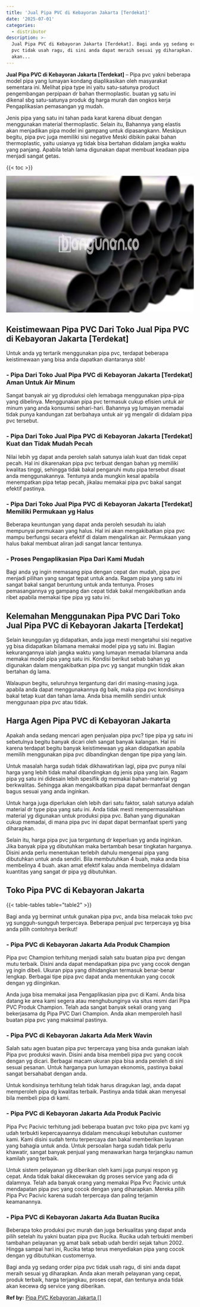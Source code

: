 ```yaml
---
title: 'Jual Pipa PVC di Kebayoran Jakarta [Terdekat]'
date: '2025-07-01'
categories:
  - distributor
description: >-
  Jual Pipa PVC di Kebayoran Jakarta [Terdekat]. Bagi anda yg sedang order pipa
  pvc tidak usah ragu, di sini anda dapat meraih sesuai yg diharapkan. Anda
  akan...
---
```


**Jual Pipa PVC di Kebayoran Jakarta \[Terdekat\]** – Pipa pvc yakni beberapa model pipa yang lumayan kondang diaplikasikan oleh masyarakat sementara ini. Melihat pipa type ini yaitu satu-satunya product pengembangan perpipaan dr bahan thermoplastic. buatan yg satu ini dikenal sbg satu-satunya produk dg harga murah dan ongkos kerja Pengaplikasian pemasangan yg mudah.

Jenis pipa yang satu ini tahan pada karat karena dibuat dengan menggunakan material thermoplastic. Selain itu, Bahannya yang elastis akan menjadikan pipa model ini gampang untuk dipasangkann. Meskipun begitu, pipa pvc juga memiliki sisi negative Meski dibikin pakai bahan thermoplastic, yaitu usianya yg tidak bisa bertahan didalam jangka waktu yang panjang. Apabila telah lama digunakan dapat membuat keadaan pipa menjadi sangat getas.

{{< toc >}}

![Jual Pipa PVC di Kebayoran Jakarta [Terdekat]](/images/jaul-pipa-pvc-39.png)

## Keistimewaan Pipa PVC Dari Toko Jual Pipa PVC di Kebayoran Jakarta \[Terdekat\]

Untuk anda yg tertarik menggunakan pipa pvc, terdapat beberapa keistimewaan yang bisa anda dapatkan diantaranya sbb!

### \- Pipa Dari Toko Jual Pipa PVC di Kebayoran Jakarta \[Terdekat\] Aman Untuk Air Minum

Sangat banyak air yg diproduksi oleh lemabaga menggunakan pipa-pipa yang dibelinya. Menggunakan pipa pvc termasuk cukup efisien untuk air minum yang anda konsumsi sehari-hari. Bahannya yg lumayan memadai tidak punya kandungan zat berbahaya untuk air yg mengalir di didalam pipa pvc tersebut.

### \- Pipa Dari Toko Jual Pipa PVC di Kebayoran Jakarta \[Terdekat\] Kuat dan Tidak Mudah Pecah

Nilai lebih yg dapat anda peroleh salah satunya ialah kuat dan tidak cepat pecah. Hal ini dikarenakan pipa pvc terbuat dengan bahan yg memiliki kwalitas tinggi, sehingga tidak bakal pengaruhi mutu pipa tersebut disaat anda menggunakannya. Tentunya anda mungkin kesal apabila menempatkan pipa tetap pecah, jikalau memakai pipa pvc bakal sangat efektif pastinya.

### \- Pipa Dari Toko Jual Pipa PVC di Kebayoran Jakarta \[Terdekat\] Memiliki Permukaan yg Halus

Beberapa keuntungan yang dapat anda peroleh sesudah itu ialah mempunyai permukaan yang halus. Hal ini akan mengakibatkan pipa pvc mampu berfungsi secara efektif di dalam mengalirkan air. Permukaan yang halus bakal membuat aliran jadi sangat lancar tentunya.

### \- Proses Pengaplikasian Pipa Dari Kami Mudah

Bagi anda yg ingin memasang pipa dengan cepat dan mudah, pipa pvc menjadi pilihan yang sangat tepat untuk anda. Ragam pipa yang satu ini sangat bakal sangat beruntung untuk anda tentunya. Proses pemasangannya yg gampang dan cepat tidak bakal mengakibatkan anda ribet apabila memakai tipe pipa yg satu ini.

## Kelemahan Menggunakan Pipa PVC Dari Toko Jual Pipa PVC di Kebayoran Jakarta \[Terdekat\]

Selain keunggulan yg didapatkan, anda juga mesti mengetahui sisi negative yg bisa didapatkan bilamana memakai model pipa yg satu ini. Bagian kekurangannya ialah jangka waktu yang lumayan memadai bilamana anda memakai model pipa yang satu ini. Kondisi berikut sebab bahan yg digunakan dalam mengakibatkan pipa pvc yg sangat mungkin tidak akan bertahan dg lama.

Walaupun begitu, seluruhnya tergantung dari diri masing-masing juga. apabila anda dapat menggunakannya dg baik, maka pipa pvc kondisinya bakal tetap kuat dan tahan lama. Anda bisa memilih sendiri untuk menggunaan pipa pvc atau tidak.

## Harga Agen Pipa PVC di Kebayoran Jakarta

Apakah anda sedang mencari agen penjualan pipa pvc? tipe pipa yg satu ini sebetulnya begitu banyak dicari oleh sangat banyak kalangan. Hal ini karena terdapat begitu banyak keistimewaan yg akan didapatkan apabila memilih menggunakan pipa pvc dibandingkan dengan tipe pipa yang lain.

Untuk masalah harga sudah tidak dikhawatirkan lagi, pipa pvc punya nilai harga yang lebih tidak mahal dibandingkan dg jenis pipa yang lain. Ragam pipa yg satu ini didesain lebih spesifik dg memakai bahan-material yg berkwalitas. Sehingga akan mengakibatkan pipa dapat bermanfaat dengan bagus sesuai yang anda inginkan.

Untuk harga juga diperlukan oleh lebih dari satu faktor, salah satunya adalah material dr type pipa yang satu ini. Anda tidak mesti mempermasalahkan material yg digunakan untuk produksi pipa pvc. Bahan yang digunakan cukup memadai, di mana pipa pvc ini dapat dapat bermanfaat sperti yang diharapkan.

Selain itu, harga pipa pvc jua tergantung dr keperluan yg anda inginkan. Jika banyak pipa yg dibutuhkan maka bertambah besar tingkatan harganya. Disini anda perlu menentukan terlebih dahulu mengenai pipa yang dibutuhkan untuk anda sendiri. Bila membutuhkan 4 buah, maka anda bisa membelinya 4 buah. akan amat efektif kalau anda membelinya didalam kuantitas yang sangat dr pipa yg dibutuhkan.

## Toko Pipa PVC di Kebayoran Jakarta

{{< table-tables table="table2" >}}

Bagi anda yg berminat untuk gunakan pipa pvc, anda bisa melacak toko pvc yg sungguh-sungguh terpercaya. Beberapa penjual pvc terpercaya yg bisa anda pilih contohnya berikut!

### \- Pipa PVC di Kebayoran Jakarta Ada Produk Champion

Pipa pvc Champion terhitung menjadi salah satu buatan pipa pvc dengan mutu terbaik. Disini anda dapat mendapatkan pipa pvc yang cocok dengan yg ingin dibeli. Ukuran pipa yang dihidangkan termasuk benar-benar lengkap. Berbagai tipe pipa pvc dapat anda menentukan yang cocok dengan yg diinginkan.

Anda juga bisa memakai jasa Pengaplikasian pipa pvc di Kami. Anda bisa datang ke area kami segera atau menghubunginya via situs resmi dari Pipa PVC Produk Champion. Telah ada sangat banyak sekali orang yang bekerjasama dg Pipa PVC Dari Champion. Anda akan memperoleh hasil buatan pipa pvc yang maksimal pastinya.

### \- Pipa PVC di Kebayoran Jakarta Ada Merk Wavin

Salah satu agen buatan pipa pvc terpercaya yang bisa anda gunakan ialah Pipa pvc produksi wavin. Disini anda bisa membeli pipa pvc yang cocok dengan yg dicari. Berbagai macam ukuran pipa bisa anda peroleh di sini sesuai pesanan. Untuk harganya pun lumayan ekonomis, pastinya bakal sangat bersahabat dengan anda.

Untuk kondisinya terhitung telah tidak harus diragukan lagi, anda dapat memperoleh pipa dg kwalitas terbaik. Pastinya anda tidak akan menyesal bila membeli pipa di kami.

### \- Pipa PVC di Kebayoran Jakarta Ada Produk Pacivic

Pipa Pvc Pacivic terhitung jadi beberapa buatan pvc toko pipa pvc kami yg udah terbukti kepercayaannya didalam mencukupi kebutuhan customer kami. Kami disini sudah tentu terpercaya dan bakal memberikan layanan yang bahagia untuk anda. Untuk persoalan harga sudah tidak perlu khawatir, sangat banyak penjual yang menawarkan harga terjangkau namun kamilah yang terbaik.

Untuk sistem pelayanan yg diberikan oleh kami juga punyai respon yg cepat. Anda tidak bakal dikecewakan dg proses service yang ada di dalamnya. Telah ada banyak orang yang memakai Pipa Pvc Pacivic untuk mendapatan pipa pvc yang cocok dengan yang diharapkan. Mereka pilih Pipa Pvc Pacivic karena sudah terpercaya dan paling terjamin keamanannya.

### \- Pipa PVC di Kebayoran Jakarta Ada Buatan Rucika

Beberapa toko produksi pvc murah dan juga berkualitas yang dapat anda pilih setelah itu yakni buatan pipa pvc Rucika. Rucika udah terbukti memberi tambahan pelayanan yg amat baik sebab udah berdiri sejak tahun 2002. Hingga sampai hari ini, Rucika tetap terus menyediakan pipa yang cocok dengan yg dibutuhkan customernya.

Bagi anda yg sedang order pipa pvc tidak usah ragu, di sini anda dapat meraih sesuai yg diharapkan. Anda akan meraih pelayanan yang cepat, produk terbaik, harga terjangkau, proses cepat, dan tentunya anda tidak akan kecewa dg service yang diberikan.

**Ref by:** [Pipa PVC Kebayoran Jakarta []](https://id.wikipedia.org/wiki/Pipa)
